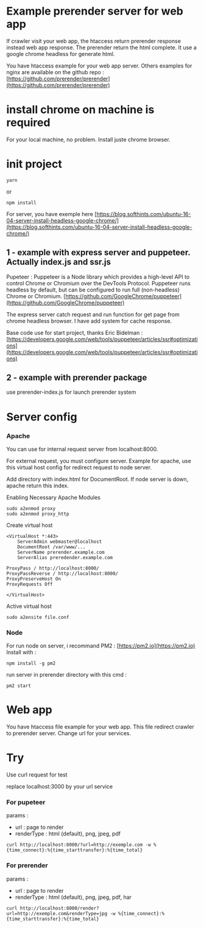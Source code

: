 # Example prerender server for web app

If crawler visit your web app, the htaccess return prerender response instead web app response. The prerender return the html complete.
It use a google chrome headless for generate html.

You have htaccess example for your web app server. Others examples for nginx are available on the github repo : [https://github.com/prerender/prerender](https://github.com/prerender/prerender)

# install chrome on machine is required

For your local machine, no problem. Install juste chrome browser.

# init project

```
yarn
```
or

```
npm install
```

For server, you have exemple here [https://blog.softhints.com/ubuntu-16-04-server-install-headless-google-chrome/](https://blog.softhints.com/ubuntu-16-04-server-install-headless-google-chrome/)

## 1 - example with express server and puppeteer. Actually index.js and ssr.js

Pupeteer : Puppeteer is a Node library which provides a high-level API to control Chrome or Chromium over the DevTools Protocol. Puppeteer runs headless by default, but can be configured to run full (non-headless) Chrome or Chromium.
[https://github.com/GoogleChrome/puppeteer](https://github.com/GoogleChrome/puppeteer)

The express server catch request and run function for get page from chrome headless browser.
I have add system for cache response.

Base code use for start project, thanks Eric Bidelman : [https://developers.google.com/web/tools/puppeteer/articles/ssr#optimizations](https://developers.google.com/web/tools/puppeteer/articles/ssr#optimizations)

## 2 - example with prerender package

use prerender-index.js for launch prerender system

# Server config

### Apache

You can use for internal request server from localhost:8000.

For external request, you must configure server.
Example for apache, use this virtual host config for redirect request to node server.

Add directory with index.html for DocumentRoot. If node server is down, apache return this index.

Enabling Necessary Apache Modules

```
sudo a2enmod proxy
sudo a2enmod proxy_http
```

Create virtual host

```
<VirtualHost *:443>
    ServerAdmin webmaster@localhost
    DocumentRoot /var/www/...
    ServerName prerender.example.com
    ServerAlias preredender.example.com

ProxyPass / http://localhost:8000/
ProxyPassReverse / http://localhost:8000/
ProxyPreserveHost On
ProxyRequests Off

</VirtualHost>
```

Active virtual host
```
sudo a2ensite file.conf
```

### Node

For run node on server, i recommand PM2 : [https://pm2.io](https://pm2.io)
Install with :
```
npm install -g pm2
```

run server in prerender directory with this cmd :
```
pm2 start
```

# Web app

You have htaccess file example for your web app.
This file redirect crawler to prerender server.
Change url for your services.

# Try

Use curl request for test

replace localhost:3000 by your url service


### For pupeteer

params :
- url : page to render
- renderType : html (default), png, jpeg, pdf

```
curl http://localhost:8000/?url=http://exemple.com -w %{time_connect}:%{time_starttransfer}:%{time_total}
```

### For prerender

params :
- url : page to render
- renderType : html (default), png, jpeg, pdf, har

```
curl http://localhost:8000/render?url=http://exemple.com&renderType=jpg -w %{time_connect}:%{time_starttransfer}:%{time_total}
```